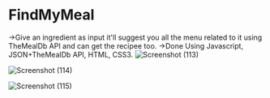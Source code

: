 # FindMyMeal
->Give an ingredient as input it'll suggest you all the menu related to it using TheMealDb API and can get the recipee too.
->Done Using Javascript, JSON+TheMealDb API, HTML, CSS3.
![Screenshot (113)](https://user-images.githubusercontent.com/64306983/128395852-12c7851d-973b-4f70-a7fb-3968e418881d.png)

![Screenshot (114)](https://user-images.githubusercontent.com/64306983/128395555-2605b526-638f-46b2-bcbd-014f1a801036.png)

![Screenshot (115)](https://user-images.githubusercontent.com/64306983/128396031-8fc1efa0-959a-4317-868b-9eb0087060c6.png)
